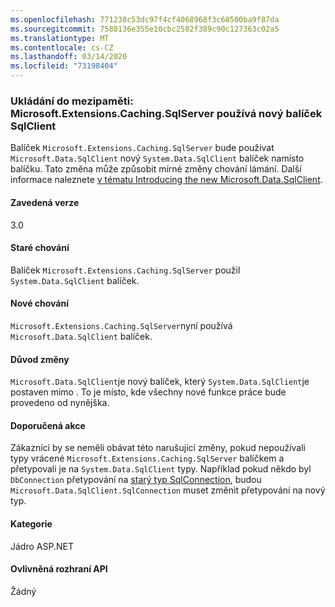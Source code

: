 ```yaml
---
ms.openlocfilehash: 771238c53dc97f4cf4068968f3c68500ba9f87da
ms.sourcegitcommit: 7588136e355e10cbc2582f389c90c127363c02a5
ms.translationtype: MT
ms.contentlocale: cs-CZ
ms.lasthandoff: 03/14/2020
ms.locfileid: "73198404"
---
```

### <a name="caching-microsoftextensionscachingsqlserver-uses-new-sqlclient-package"></a>Ukládání do mezipaměti: Microsoft.Extensions.Caching.SqlServer používá nový balíček SqlClient

Balíček `Microsoft.Extensions.Caching.SqlServer` bude používat `Microsoft.Data.SqlClient` nový `System.Data.SqlClient` balíček namísto balíčku. Tato změna může způsobit mírné změny chování lámání. Další informace naleznete [v tématu Introducing the new Microsoft.Data.SqlClient](https://devblogs.microsoft.com/dotnet/introducing-the-new-microsoftdatasqlclient/).

#### <a name="version-introduced"></a>Zavedená verze

3.0

#### <a name="old-behavior"></a>Staré chování

Balíček `Microsoft.Extensions.Caching.SqlServer` použil `System.Data.SqlClient` balíček.

#### <a name="new-behavior"></a>Nové chování

`Microsoft.Extensions.Caching.SqlServer`nyní používá `Microsoft.Data.SqlClient` balíček.

#### <a name="reason-for-change"></a>Důvod změny

`Microsoft.Data.SqlClient`je nový balíček, který `System.Data.SqlClient`je postaven mimo . To je místo, kde všechny nové funkce práce bude provedeno od nynějška.

#### <a name="recommended-action"></a>Doporučená akce

Zákazníci by se neměli obávat této narušující změny, pokud nepoužívali typy vrácené `Microsoft.Extensions.Caching.SqlServer` balíčkem a přetypovali je na `System.Data.SqlClient` typy. Například pokud někdo byl `DbConnection` přetypování na [starý typ SqlConnection](xref:System.Data.SqlClient.SqlConnection), budou `Microsoft.Data.SqlClient.SqlConnection` muset změnit přetypování na nový typ.

#### <a name="category"></a>Kategorie

Jádro ASP.NET

#### <a name="affected-apis"></a>Ovlivněná rozhraní API

Žádný

<!-- 

#### Affected APIs

Not detectable via API analysis

-->
